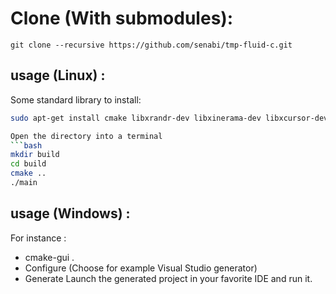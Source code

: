 # Clone (With submodules):

```
git clone --recursive https://github.com/senabi/tmp-fluid-c.git
```

## usage (Linux) :

Some standard library to install:

````bash
sudo apt-get install cmake libxrandr-dev libxinerama-dev libxcursor-dev libxi-dev

Open the directory into a terminal
```bash
mkdir build
cd build
cmake ..
./main
````

## usage (Windows) :

For instance :

-   cmake-gui .
-   Configure (Choose for example Visual Studio generator)
-   Generate
    Launch the generated project in your favorite IDE and run it.
